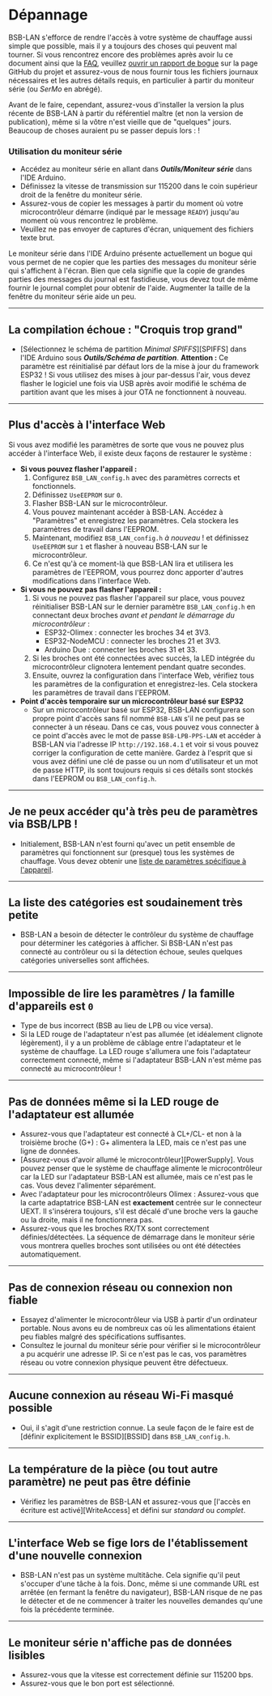 # Dépannage

BSB-LAN s'efforce de rendre l'accès à votre système de chauffage aussi simple que possible, mais il y a toujours des choses qui peuvent mal tourner. Si vous rencontrez encore des problèmes après avoir lu ce document ainsi que la [FAQ](faq.md), veuillez [ouvrir un rapport de bogue](https://github.com/fredlcore/BSB-LAN/issues/new?assignees=&labels=&projects=&template=bug_report.md&title=%5BBUG%5D) sur la page GitHub du projet et assurez-vous de nous fournir tous les fichiers journaux nécessaires et les autres détails requis, en particulier à partir du moniteur série (ou *SerMo* en abrégé).

Avant de le faire, cependant, assurez-vous d'installer la version la plus récente de BSB-LAN à partir du référentiel maître (et non la version de publication), même si la vôtre n'est vieille que de "quelques" jours. Beaucoup de choses auraient pu se passer depuis lors : !

### Utilisation du moniteur série
- Accédez au moniteur série en allant dans ***Outils/Moniteur série*** dans l'IDE Arduino.
- Définissez la vitesse de transmission sur 115200 dans le coin supérieur droit de la fenêtre du moniteur série.
- Assurez-vous de copier les messages à partir du moment où votre microcontrôleur démarre (indiqué par le message `READY`) jusqu'au moment où vous rencontrez le problème.
- Veuillez ne pas envoyer de captures d'écran, uniquement des fichiers texte brut.

Le moniteur série dans l'IDE Arduino présente actuellement un bogue qui vous permet de ne copier que les parties des messages du moniteur série qui s'affichent à l'écran. Bien que cela signifie que la copie de grandes parties des messages du journal est fastidieuse, vous devez tout de même fournir le journal complet pour obtenir de l'aide. Augmenter la taille de la fenêtre du moniteur série aide un peu.

---

## La compilation échoue : "Croquis trop grand"
- [Sélectionnez le schéma de partition *Minimal SPIFFS*][SPIFFS] dans l'IDE Arduino sous ***Outils/Schéma de partition***.
**Attention :** Ce paramètre est réinitialisé par défaut lors de la mise à jour du framework ESP32 !
Si vous utilisez des mises à jour par-dessus l'air, vous devez flasher le logiciel une fois via USB après avoir modifié le schéma de partition avant que les mises à jour OTA ne fonctionnent à nouveau.

---

## Plus d'accès à l'interface Web
Si vous avez modifié les paramètres de sorte que vous ne pouvez plus accéder à l'interface Web, il existe deux façons de restaurer le système :

- **Si vous pouvez flasher l'appareil :**
    1. Configurez `BSB_LAN_config.h` avec des paramètres corrects et fonctionnels.
    2. Définissez `UseEEPROM` sur `0`.
    3. Flasher BSB-LAN sur le microcontrôleur.
    4. Vous pouvez maintenant accéder à BSB-LAN. Accédez à "Paramètres" et enregistrez les paramètres. Cela stockera les paramètres de travail dans l'EEPROM.
    5. Maintenant, modifiez `BSB_LAN_config.h` *à nouveau* ! et définissez `UseEEPROM` sur `1` et flasher à nouveau BSB-LAN sur le microcontrôleur.
    6. Ce n'est qu'à ce moment-là que BSB-LAN lira et utilisera les paramètres de l'EEPROM, vous pourrez donc apporter d'autres modifications dans l'interface Web.
- **Si vous ne pouvez pas flasher l'appareil :**
    1. Si vous ne pouvez pas flasher l'appareil sur place, vous pouvez réinitialiser BSB-LAN sur le dernier paramètre `BSB_LAN_config.h` en connectant deux broches *avant et pendant le démarrage du microcontrôleur* :
        - ESP32-Olimex : connecter les broches 34 et 3V3.
        - ESP32-NodeMCU : connecter les broches 21 et 3V3.
        - Arduino Due : connecter les broches 31 et 33.
    2. Si les broches ont été connectées avec succès, la LED intégrée du microcontrôleur clignotera lentement pendant quatre secondes.
    3. Ensuite, ouvrez la configuration dans l'interface Web, vérifiez tous les paramètres de la configuration et enregistrez-les. Cela stockera les paramètres de travail dans l'EEPROM.
- **Point d'accès temporaire sur un microcontrôleur basé sur ESP32**
    - Sur un microcontrôleur basé sur ESP32, BSB-LAN configurera son propre point d'accès sans fil nommé `BSB-LAN` s'il ne peut pas se connecter à un réseau. Dans ce cas, vous pouvez vous connecter à ce point d'accès avec le mot de passe `BSB-LPB-PPS-LAN` et accéder à BSB-LAN via l'adresse IP `http://192.168.4.1` et voir si vous pouvez corriger la configuration de cette manière. Gardez à l'esprit que si vous avez défini une clé de passe ou un nom d'utilisateur et un mot de passe HTTP, ils sont toujours requis si ces détails sont stockés dans l'EEPROM ou `BSB_LAN_config.h`.

---

## Je ne peux accéder qu'à très peu de paramètres via BSB/LPB !
- Initialement, BSB-LAN n'est fourni qu'avec un petit ensemble de paramètres qui fonctionnent sur (presque) tous les systèmes de chauffage. Vous devez obtenir une [liste de paramètres spécifique à l'appareil](install.md#generating-the-device-specific-parameter-list).

---

## La liste des catégories est soudainement très petite
- BSB-LAN a besoin de détecter le contrôleur du système de chauffage pour déterminer les catégories à afficher. Si BSB-LAN n'est pas connecté au contrôleur ou si la détection échoue, seules quelques catégories universelles sont affichées.

---

## Impossible de lire les paramètres / la famille d'appareils est `0`
- Type de bus incorrect (BSB au lieu de LPB ou vice versa).
- Si la LED rouge de l'adaptateur n'est pas allumée (et idéalement clignote légèrement), il y a un problème de câblage entre l'adaptateur et le système de chauffage. La LED rouge s'allumera une fois l'adaptateur correctement connecté, même si l'adaptateur BSB-LAN n'est même pas connecté au microcontrôleur !

---

## Pas de données même si la LED rouge de l'adaptateur est allumée
- Assurez-vous que l'adaptateur est connecté à CL+/CL- et non à la troisième broche (G+) : G+ alimentera la LED, mais ce n'est pas une ligne de données.
- [Assurez-vous d'avoir allumé le microcontrôleur][PowerSupply]. Vous pouvez penser que le système de chauffage alimente le microcontrôleur car la LED sur l'adaptateur BSB-LAN est allumée, mais ce n'est pas le cas. Vous devez l'alimenter séparément.
- Avec l'adaptateur pour les microcontrôleurs Olimex : Assurez-vous que la carte adaptatrice BSB-LAN est **exactement** centrée sur le connecteur UEXT. Il s'insérera toujours, s'il est décalé d'une broche vers la gauche ou la droite, mais il ne fonctionnera pas.
- Assurez-vous que les broches RX/TX sont correctement définies/détectées. La séquence de démarrage dans le moniteur série vous montrera quelles broches sont utilisées ou ont été détectées automatiquement.

---

## Pas de connexion réseau ou connexion non fiable
- Essayez d'alimenter le microcontrôleur via USB à partir d'un ordinateur portable. Nous avons eu de nombreux cas où les alimentations étaient peu fiables malgré des spécifications suffisantes.
- Consultez le journal du moniteur série pour vérifier si le microcontrôleur a pu acquérir une adresse IP. Si ce n'est pas le cas, vos paramètres réseau ou votre connexion physique peuvent être défectueux.

---

## Aucune connexion au réseau Wi-Fi masqué possible
- Oui, il s'agit d'une restriction connue. La seule façon de le faire est de [définir explicitement le BSSID][BSSID] dans `BSB_LAN_config.h`.

---

## La température de la pièce (ou tout autre paramètre) ne peut pas être définie
- Vérifiez les paramètres de BSB-LAN et assurez-vous que [l'accès en écriture est activé][WriteAccess] et défini sur *standard* ou *complet*.

---

## L'interface Web se fige lors de l'établissement d'une nouvelle connexion
- BSB-LAN n'est pas un système multitâche. Cela signifie qu'il peut s'occuper d'une tâche à la fois. Donc, même si une commande URL est arrêtée (en fermant la fenêtre du navigateur), BSB-LAN risque de ne pas le détecter et de ne commencer à traiter les nouvelles demandes qu'une fois la précédente terminée.

---

## Le moniteur série n'affiche pas de données lisibles
- Assurez-vous que la vitesse est correctement définie sur 115200 bps.
- Assurez-vous que le bon port est sélectionné.